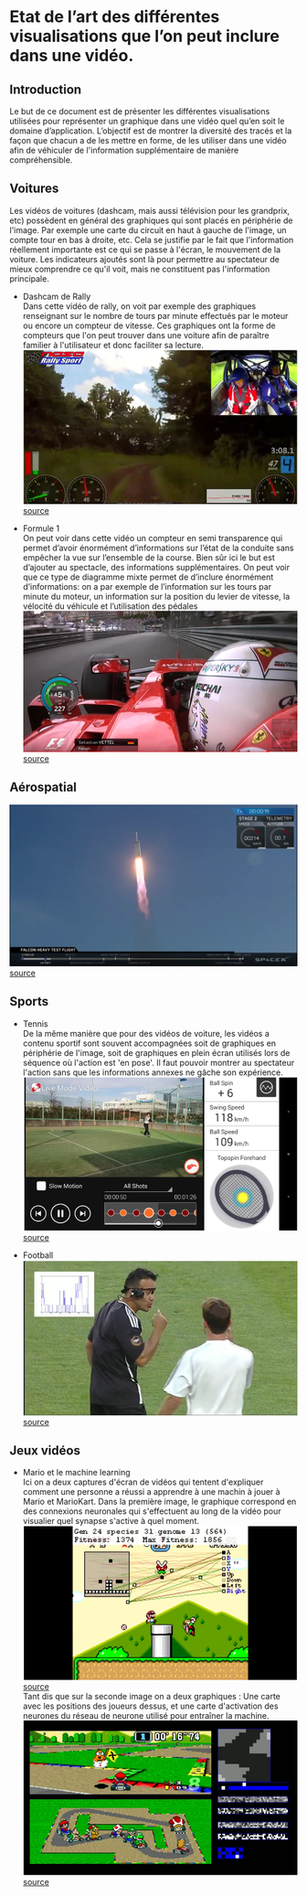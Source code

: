 # Etat de l’art des différentes visualisations que l’on peut inclure dans une vidéo.

## Introduction
Le but de ce document est de présenter les différentes visualisations utilisées pour représenter un graphique dans une vidéo quel qu’en soit le domaine d’application. L’objectif est de montrer la diversité des tracés et la façon que chacun a de les mettre en forme, de les utiliser dans une vidéo afin de véhiculer de l'information supplémentaire de manière compréhensible.


## Voitures
Les vidéos de voitures (dashcam, mais aussi télévision pour les grandprix, etc) possèdent en général des graphiques qui sont placés en périphérie de l'image. Par exemple une carte du circuit en haut à gauche de l'image, un compte tour en bas à droite, etc. Cela se justifie par le fait que l'information réellement importante est ce qui se passe à l'écran, le mouvement de la voiture. Les indicateurs ajoutés sont là pour permettre au spectateur de mieux comprendre ce qu'il voit, mais ne constituent pas l'information principale.

* Dashcam de Rally <br/>
Dans cette vidéo de rally, on voit par exemple des graphiques renseignant sur le nombre de tours par minute effectués par le moteur ou encore un compteur de vitesse. Ces graphiques ont la forme de compteurs que l'on peut trouver dans une voiture afin de paraître familier à l'utilisateur et donc faciliter sa lecture.
![rally](images/sportscar.png)
<a href="https://www.youtube.com/watch?v=CnXahzECtUo">source</a>

* Formule 1 <br/>
On peut voir dans cette vidéo un compteur en semi transparence qui permet d’avoir énormément d’informations sur l’état de la conduite sans empêcher la vue sur l’ensemble de la course. Bien sûr ici le but est d’ajouter au spectacle, des informations supplémentaires.
On peut voir que ce type de diagramme mixte permet de d’inclure énormément d’informations: on a par exemple de l’information sur les tours par minute du moteur, un information sur la position du levier de vitesse, la vélocité du véhicule et l’utilisation des pédales
![f1](images/F1_mixt_chart.png)
<a href="https://www.youtube.com/watch?v=6yXv9SeahV8">source</a>

## Aérospatial 
![spacex](images/FalconHeavySpaceX.png)
<a href="https://www.youtube.com/watch?v=-B_tWbjFIGI">source</a>

## Sports
* Tennis<br/>
De la même manière que pour des vidéos de voiture, les vidéos a contenu sportif sont souvent accompagnées soit de graphiques en périphérie de l'image, soit de graphiques en plein écran utilisés lors de séquence où l'action est 'en pose'.
Il faut pouvoir montrer au spectateur l'action sans que les informations annexes ne gâche son expérience.
![tennis](images/tennis.png)
<a href="https://www.youtube.com/watch?v=9Rt5v_SPk6Y">source</a>

* Football<br/>
![foot](images/foot.png)
<a href="https://www.youtube.com/watch?v=s4PpmGWf9Gc">source</a>


## Jeux vidéos
* Mario et le machine learning</br>
Ici on a deux captures d'écran de vidéos qui tentent d'expliquer comment une personne a réussi a apprendre à une machin à jouer à Mario et MarioKart. 
Dans la première image, le graphique correspond en des connexions neuronales qui s'effectuent au long de la vidéo pour visualier quel synapse s'active à quel moment. 
![mario](images/mario.png)
<a href="https://www.youtube.com/watch?v=qv6UVOQ0F44">source</a><br/>
Tant dis que sur la seconde image on a deux graphiques : Une carte avec les positions des joueurs dessus, et une carte d'activation des neurones du réseau de neurone utilisé pour entraîner la machine.
![mario2](images/mario2.png)
<a href="https://www.youtube.com/watch?v=Ipi40cb_RsI">source</a>
